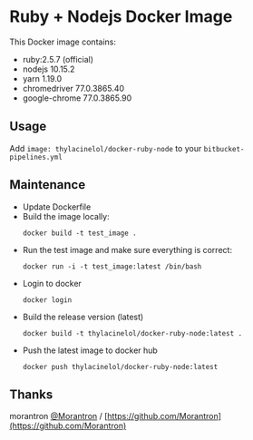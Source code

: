 # Ruby + Nodejs Docker Image

This Docker image contains:
* ruby:2.5.7 (official)
* nodejs 10.15.2
* yarn 1.19.0
* chromedriver 77.0.3865.40
* google-chrome 77.0.3865.90

## Usage

Add `image: thylacinelol/docker-ruby-node` to your `bitbucket-pipelines.yml`

## Maintenance

- Update Dockerfile
- Build the image locally:
  ```
  docker build -t test_image .
  ```
- Run the test image and make sure everything is correct:
  ```
  docker run -i -t test_image:latest /bin/bash
  ```
- Login to docker
  ```
  docker login
  ```
- Build the release version (latest)
  ```
  docker build -t thylacinelol/docker-ruby-node:latest .
  ```
- Push the latest image to docker hub
  ```
  docker push thylacinelol/docker-ruby-node:latest
  ```

## Thanks

morantron [@Morantron](https://twitter.com/Morantron) / [https://github.com/Morantron](https://github.com/Morantron)
